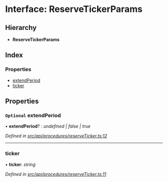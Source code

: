 # Interface: ReserveTickerParams

## Hierarchy

* **ReserveTickerParams**

## Index

### Properties

* [extendPeriod](reservetickerparams.md#optional-extendperiod)
* [ticker](reservetickerparams.md#ticker)

## Properties

### `Optional` extendPeriod

• **extendPeriod**? : *undefined | false | true*

*Defined in [src/api/procedures/reserveTicker.ts:12](https://github.com/PolymathNetwork/polymesh-sdk/blob/e5ab20b/src/api/procedures/reserveTicker.ts#L12)*

___

###  ticker

• **ticker**: *string*

*Defined in [src/api/procedures/reserveTicker.ts:11](https://github.com/PolymathNetwork/polymesh-sdk/blob/e5ab20b/src/api/procedures/reserveTicker.ts#L11)*
